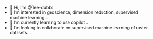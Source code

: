 - 👋 Hi, I’m @Tee-dubbs
- 👀 I’m interested in geoscience, dimension reduction, supervised machine learning...
- 🌱 I’m currently learning to use copilot...
- 💞️ I’m looking to collaborate on supervised machine learning of raster datasets...

<!---
Tee-dubbs/Tee-dubbs is a ✨ special ✨ repository because its `README.md` (this file) appears on your GitHub profile.
You can click the Preview link to take a look at your changes.
--->
